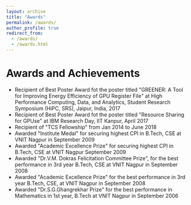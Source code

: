```yaml
---
layout: archive
title: "Awards"
permalink: /awards/
author_profile: true
redirect_from: 
  - /awards/
  - /awards.html
---
```


Awards and Achievements
======

* Recipient of Best Poster Award fot the poster titled "GREENER: A Tool for Improving Energy Efficiency of GPU Register File" at High Performance Computing, Data, and Analytics, Student Research Symposium (HiPC, SRS), Jaipur, India, 2017
* Recipient of Best Poster Award fot the poster titled "Resource Sharing for GPUse" at IBM Research Day, IIT Kanpur, April 2017
* Recipient of "TCS Fellowship" from Jan 2014 to June 2018
* Awarded "Institute Medal" for securing highest CPI in B.Tech, CSE at VNIT Nagpur in September 2009
* Awarded "Academic Excellence Prize" for securing highest CPI in B.Tech, CSE at VNIT Nagpur September 2009
* Awarded "Dr.V.M. Dokras Felicitation Committee Prize", for the best performance in 3rd year B.Tech, CSE at VNIT Nagpur in September 2008
* Awarded "Academic Excellence Prize" for the best performance in 3rd year B.Tech, CSE, at VNIT Nagpur in September 2008
* Awarded "Dr.S.G.Ghangrekhar Prize" for the best performance in Mathematics in 1st year, B.Tech at VNIT Nagpur in September 2006


